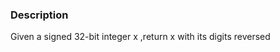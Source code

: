 <h3>Description</h3>
<p>
  Given a signed 32-bit integer x ,return x with its digits reversed
</p>


